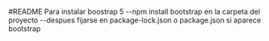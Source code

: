 #README
Para instalar boostrap 5 
--npm install bootstrap en la carpeta del proyecto
--despues fijarse en package-lock.json o package.json si aparece bootstrap
